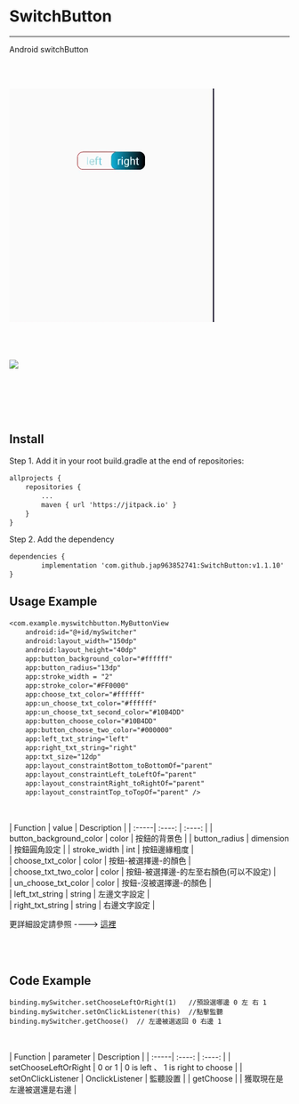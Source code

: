 # SwitchButton
-----------------------------------------------------------------------------------------------------------------
Android switchButton

<br></br>

 ![image](https://github.com/jap963852741/SwitchButton/blob/master/example.gif)
 <br></br>
<br></br>

 [![](https://jitpack.io/v/jap963852741/SwitchButton.svg)](https://jitpack.io/#jap963852741/SwitchButton)


<br></br>
<br></br>

## Install
 Step 1. Add it in your root build.gradle at the end of repositories:

	allprojects {
		repositories {
			...
			maven { url 'https://jitpack.io' }
		}
	}
 Step 2. Add the dependency

	dependencies {
	        implementation 'com.github.jap963852741:SwitchButton:v1.1.10'
	}
  
  
## Usage Example

    <com.example.myswitchbutton.MyButtonView
        android:id="@+id/mySwitcher"
        android:layout_width="150dp"
        android:layout_height="40dp"
        app:button_background_color="#ffffff"
        app:button_radius="13dp"
        app:stroke_width = "2"
        app:stroke_color="#FF0000"
        app:choose_txt_color="#ffffff"
        app:un_choose_txt_color="#ffffff"
        app:un_choose_txt_second_color="#10B4DD"
        app:button_choose_color="#10B4DD"
        app:button_choose_two_color="#000000"
        app:left_txt_string="left"
        app:right_txt_string="right"
        app:txt_size="12dp"
        app:layout_constraintBottom_toBottomOf="parent"
        app:layout_constraintLeft_toLeftOf="parent"
        app:layout_constraintRight_toRightOf="parent"
        app:layout_constraintTop_toTopOf="parent" />
 
 <br></br>
| Function | value | Description |
| :-----| :----: | :----: |
| button_background_color | color | 按鈕的背景色 |
| button_radius | dimension | 按鈕圓角設定 |
| stroke_width | int | 按鈕邊緣粗度 |   
| choose_txt_color | color | 按鈕-被選擇邊-的顏色 |   
| choose_txt_two_color | color | 按鈕-被選擇邊-的左至右顏色(可以不設定) |   
| un_choose_txt_color | color | 按鈕-沒被選擇邊-的顏色 |   
| left_txt_string | string | 左邊文字設定 |   
| right_txt_string | string | 右邊文字設定 |   



更詳細設定請參照 ----> [這裡](https://github.com/jap963852741/SwitchButton/blob/master/myswitchbutton/src/main/res/values/attr.xml)
<br></br>
<br></br>
 
 ##  Code Example
    binding.mySwitcher.setChooseLeftOrRight(1)   //預設選哪邊 0 左 右 1
    binding.mySwitcher.setOnClickListener(this)  //點擊監聽
    binding.mySwitcher.getChoose()  // 左邊被選返回 0 右邊 1
   
<br></br>
| Function | parameter | Description |
| :-----| :----: | :----: |
| setChooseLeftOrRight | 0 or 1 | 0 is left 、 1 is right  to choose |
| setOnClickListener | OnclickListener | 監聽設置 |
| getChoose |  | 獲取現在是左邊被選還是右邊 |   
    

